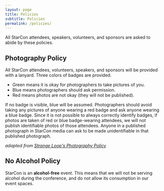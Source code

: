 ```yaml
---
layout: page
title: Policies
subtitle: Policies
permalink: /policies/
---
```


All StarCon attendees, speakers, volunteers, and sponsors are asked to abide by these policies.

## Photography Policy

All StarCon attendees, volunteers, speakers, and sponsors will be provided with a lanyard. Three colors of badges are provided.

- Green means it is okay for photographers to take pictures of you.
- Blue means photographers should ask permission.
- Red means photos are not okay (they will not be published).

If no badge is visible, blue will be assumed. Photographers should avoid taking any pictures of anyone wearing a red badge and ask anyone wearing a blue badge. Since it is not possible to always correctly identify badges, if photos are taken of red or blue badge-wearing attendees, we will not publish identifiable photos of those attendees. Anyone in a published photograph in StarCon media can ask to be made unidentifiable in that published photograph.

*adapted from [Strange Loop's Photography Policy](https://www.thestrangeloop.com/policies.html)*

## No Alcohol Policy

StarCon is an **alcohol-free** event. This means that we will not be serving alcohol during the conference, and
do not allow its consumption in our event spaces.
